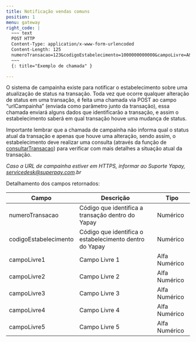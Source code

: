 ```yaml
---
title: Notificação vendas comuns
position: 1
menu: gateway
right_code: |
  ~~~ text
  POST HTTP
  Content-Type: application/x-www-form-urlencoded
  Content-Length: 125
  numeroTransacao=123&codigoEstabelecimento=1000000000000&campoLivre=A&campoLivre2=B&campoLivre3=C&campoLivre4=D&campoLivre5=E
  ~~~
  {: title="Exemplo de chamada" }

---
```


O sistema de campainha existe para notificar o estabelecimento sobre uma atualização de status na transação. Toda vez que ocorre qualquer alteração de status em uma transação, é feita uma chamada via POST ao campo “urlCampainha” (enviada como parâmetro junto da transação), essa chamada enviará alguns dados que identificarão a transação, e assim o estabelecimento saberá em qual transação houve uma mudança de status.

Importante lembrar que a chamada de campainha não informa qual o status atual da transação e apenas que houve uma alteração, sendo assim, o estabelecimento deve realizar uma consulta (através da função de <a href="/gateway/consultas/#consultando-uma-transacao" target="_blank" class="linkPadraoVerde">consultarTransacao</a>) para verificar com mais detalhes a situação atual da transação.

_Caso a URL de campainha estiver em HTTPS, informar ao Suporte Yapay, servicedesk@superpay.com.br_

Detalhamento dos campos retornados:

| Campo                 | Descrição                                               | Tipo          |
|-----------------------|---------------------------------------------------------|---------------|
| numeroTransacao       | Código que identifica a transação dentro do Yapay       | Numérico      |
| codigoEstabelecimento | Código que identifica o estabelecimento dentro do Yapay | Numérico      |
| campoLivre1           | Campo Livre 1                                           | Alfa Numérico |
| campoLivre2           | Campo Livre 2                                           | Alfa Numérico |
| campoLivre3           | Campo Livre 3                                           | Alfa Numérico |
| campoLivre4           | Campo Livre 4                                           | Alfa Numérico |
| campoLivre5           | Campo Livre 5                                           | Alfa Numérico |
